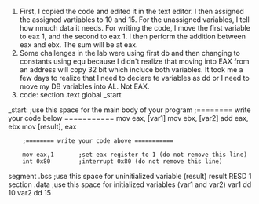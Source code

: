1. First, I copied the code and edited it in the text editor. I then assigned the assigned vartiables to 10 and 15. For the unassigned variables, I tell how nmuch data it needs. For writing the code, I move the first variable to eax 1, and the second to eax 1. I then perform the addition between eax and ebx. The sum will be at eax.
2. Some challenges in the lab were using first db and then changing to constants using equ because I didn't realize that moving into EAX from an address will copy 32 bit which incluce both variables. It took me a few days to realize that I need to declare te variables as dd or I need to move my DB variables into AL. Not EAX.
3. code:
section .text
        global _start

_start:
        ;use this space for the main body of your program
        ;======== write your code below ===========
        mov eax, [var1]
        mov ebx, [var2]
        add eax, ebx
        mov [result], eax


        ;======== write your code above ===========

        mov eax,1       ;set eax register to 1 (do not remove this line)
        int 0x80        ;interrupt 0x80 (do not remove this line)

segment .bss
        ;use this space for uninitialized variable (result)
        result RESD 1
section .data
        ;use this space for initialized variables (var1 and var2)
        var1 dd 10
        var2 dd 15
